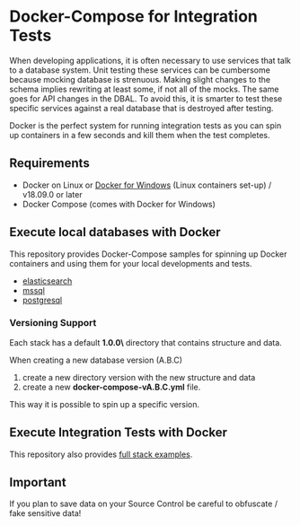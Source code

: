 # Docker-Compose for Integration Tests

When developing applications, it is often necessary to use services that talk to a database system. Unit testing these services can be cumbersome because mocking database is strenuous. Making slight changes to the schema implies rewriting at least some, if not all of the mocks. The same goes for API changes in the DBAL. To avoid this, it is smarter to test these specific services against a real database that is destroyed after testing.

Docker is the perfect system for running integration tests as you can spin up containers in a few seconds and kill them when the test completes.

## Requirements

- Docker on Linux or [Docker for Windows](https://store.docker.com/editions/community/docker-ce-desktop-windows) (Linux containers set-up) / v18.09.0 or later
- Docker Compose (comes with Docker for Windows)

## Execute local databases with Docker

This repository provides Docker-Compose samples for spinning up Docker containers and using them for your local developments and tests.

- [elasticsearch](stacks/elasticsearch)
- [mssql](stacks/mssql)
- [postgresql](stacks/postgresql)

### Versioning Support

Each stack has a default **1.0.0\\** directory that contains structure and data.

When creating a new database version (A.B.C)

1. create a new directory version with the new structure and data
2. create a new **docker-compose-vA.B.C.yml** file.

This way it is possible to spin up a specific version.

## Execute Integration Tests with Docker

This repository also provides [full stack examples](demos).

## Important

If you plan to save data on your Source Control be careful to obfuscate / fake sensitive data!